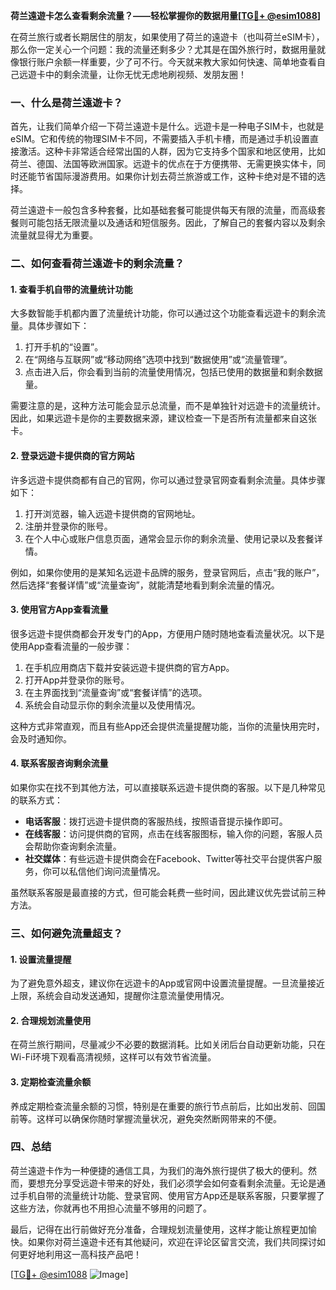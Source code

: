 **荷兰遠遊卡怎么查看剩余流量？——轻松掌握你的数据用量[[TG💪+ @esim1088](https://t.me/s/esim1088)]**

在荷兰旅行或者长期居住的朋友，如果使用了荷兰的遠遊卡（也叫荷兰eSIM卡），那么你一定关心一个问题：我的流量还剩多少？尤其是在国外旅行时，数据用量就像银行账户余额一样重要，少了可不行。今天就来教大家如何快速、简单地查看自己远遊卡中的剩余流量，让你无忧无虑地刷视频、发朋友圈！

### **一、什么是荷兰遠遊卡？**

首先，让我们简单介绍一下荷兰遠遊卡是什么。远遊卡是一种电子SIM卡，也就是eSIM。它和传统的物理SIM卡不同，不需要插入手机卡槽，而是通过手机设置直接激活。这种卡非常适合经常出国的人群，因为它支持多个国家和地区使用，比如荷兰、德国、法国等欧洲国家。远遊卡的优点在于方便携带、无需更换实体卡，同时还能节省国际漫游费用。如果你计划去荷兰旅游或工作，这种卡绝对是不错的选择。

荷兰遠遊卡一般包含多种套餐，比如基础套餐可能提供每天有限的流量，而高级套餐则可能包括无限流量以及通话和短信服务。因此，了解自己的套餐内容以及剩余流量就显得尤为重要。

### **二、如何查看荷兰遠遊卡的剩余流量？**

#### **1. 查看手机自带的流量统计功能**

大多数智能手机都内置了流量统计功能，你可以通过这个功能查看远遊卡的剩余流量。具体步骤如下：

1. 打开手机的“设置”。
2. 在“网络与互联网”或“移动网络”选项中找到“数据使用”或“流量管理”。
3. 点击进入后，你会看到当前的流量使用情况，包括已使用的数据量和剩余数据量。

需要注意的是，这种方法可能会显示总流量，而不是单独针对远遊卡的流量统计。因此，如果远遊卡是你的主要数据来源，建议检查一下是否所有流量都来自这张卡。

#### **2. 登录远遊卡提供商的官方网站**

许多远遊卡提供商都有自己的官网，你可以通过登录官网查看剩余流量。具体步骤如下：

1. 打开浏览器，输入远遊卡提供商的官网地址。
2. 注册并登录你的账号。
3. 在个人中心或账户信息页面，通常会显示你的剩余流量、使用记录以及套餐详情。

例如，如果你使用的是某知名远遊卡品牌的服务，登录官网后，点击“我的账户”，然后选择“套餐详情”或“流量查询”，就能清楚地看到剩余流量的情况。

#### **3. 使用官方App查看流量**

很多远遊卡提供商都会开发专门的App，方便用户随时随地查看流量状况。以下是使用App查看流量的一般步骤：

1. 在手机应用商店下载并安装远遊卡提供商的官方App。
2. 打开App并登录你的账号。
3. 在主界面找到“流量查询”或“套餐详情”的选项。
4. 系统会自动显示你的剩余流量以及使用情况。

这种方式非常直观，而且有些App还会提供流量提醒功能，当你的流量快用完时，会及时通知你。

#### **4. 联系客服咨询剩余流量**

如果你实在找不到其他方法，可以直接联系远遊卡提供商的客服。以下是几种常见的联系方式：

- **电话客服**：拨打远遊卡提供商的客服热线，按照语音提示操作即可。
- **在线客服**：访问提供商的官网，点击在线客服图标，输入你的问题，客服人员会帮助你查询剩余流量。
- **社交媒体**：有些远遊卡提供商会在Facebook、Twitter等社交平台提供客户服务，你可以私信他们询问流量情况。

虽然联系客服是最直接的方式，但可能会耗费一些时间，因此建议优先尝试前三种方法。

### **三、如何避免流量超支？**

#### **1. 设置流量提醒**

为了避免意外超支，建议你在远遊卡的App或官网中设置流量提醒。一旦流量接近上限，系统会自动发送通知，提醒你注意流量使用情况。

#### **2. 合理规划流量使用**

在荷兰旅行期间，尽量减少不必要的数据消耗。比如关闭后台自动更新功能，只在Wi-Fi环境下观看高清视频，这样可以有效节省流量。

#### **3. 定期检查流量余额**

养成定期检查流量余额的习惯，特别是在重要的旅行节点前后，比如出发前、回国前等。这样可以确保你随时掌握流量状况，避免突然断网带来的不便。

### **四、总结**

荷兰遠遊卡作为一种便捷的通信工具，为我们的海外旅行提供了极大的便利。然而，要想充分享受远遊卡带来的好处，我们必须学会如何查看剩余流量。无论是通过手机自带的流量统计功能、登录官网、使用官方App还是联系客服，只要掌握了这些方法，你就再也不用担心流量不够用的问题了。

最后，记得在出行前做好充分准备，合理规划流量使用，这样才能让旅程更加愉快。如果你对荷兰遠遊卡还有其他疑问，欢迎在评论区留言交流，我们共同探讨如何更好地利用这一高科技产品吧！

[[TG💪+ @esim1088](https://t.me/s/esim1088) ![Image](https://i.postimg.cc/4NQfJmqS/Snipaste-2025-05-13-00-14-12.png)]